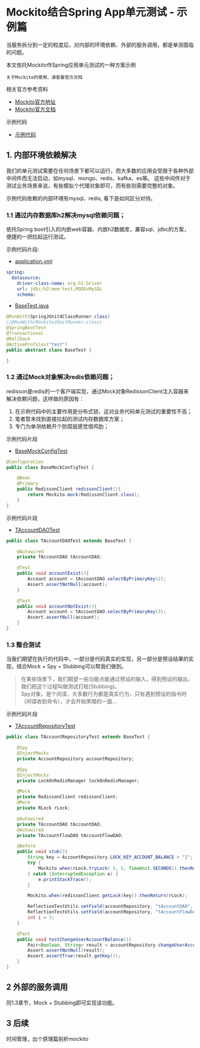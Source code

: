 # Mockito结合Spring App单元测试 - 示例篇
当服务拆分到一定的粒度后，对内部的环境依赖、外部的服务调用，都是单测面临的问题。

本文依托Mockito作Spring应用单元测试的一种方案示例

```
关于Mockito的使用，请查看官方文档
```

相关官方参考资料
- [Mockito官方地址](https://site.mockito.org)
- [Mockito官方文档](https://static.javadoc.io/org.mockito/mockito-core/2.18.0/org/mockito/Mockito.html)

示例代码
- [示例代码](https://github.com/zzqfsy/spring-distributed-transaction) 

## 1. 内部环境依赖解决
我们的单元测试需要在任何场景下都可以运行，而大多数的应用会受限于各种外部中间件而无法启动，如mysql、mongo、redis、kafka、es等。
这些中间件对于测试业务场景来说，有些模拟个代理对象即可，而有些则需要完整的对象。

示例代码依赖的内部环境有mysql、redis, 看下是如何区分对待。

### 1.1 通过内存数据库h2解决mysql依赖问题；
依托Spring boot引入的内嵌web容器、内嵌h2数据库，兼容sql、jdbc的方案，便捷的一把拉起运行测试。

示例代码片段:
* [application.yml](https://github.com/zzqfsy/spring-distributed-transaction/blob/master/account-service/src/test/resources/application.yml)

```yaml
spring:
  datasource:
    driver-class-name: org.h2.Driver
    url: jdbc:h2:mem:test;MODE=MySQL
    schema: 
```

* [BaseTest.java](https://github.com/zzqfsy/spring-distributed-transaction/blob/master/account-service/src/test/java/com/zzqfsy/account/test/base/BaseTest.java)

```java
@RunWith(SpringJUnit4ClassRunner.class)
//@RunWith(MockitoJUnitRunner.class)
@SpringBootTest
@Transactional
@Rollback
@ActiveProfiles("test")
public abstract class BaseTest {

}
```

### 1.2 通过Mock对象解决redis依赖问题；
redisson是redis的一个客户端实现，通过Mock对象RedissonClient注入容器来解决依赖问题，这样做的原因有：
1. 在示例代码中的主要作用是分布式锁，这对业务代码单元测试的重要性不高；
2. 笔者暂未找到直接拉起的测试内存数据库方案；
3. 专门为单测依赖开个防腐层感觉很鸡肋；


示例代码片段
* [BaseMockConfigTest](https://github.com/zzqfsy/spring-distributed-transaction/blob/master/account-service/src/test/java/com/zzqfsy/account/test/base/BaseMockConfigTest.java)

```java
@Configuration
public class BaseMockConfigTest {

    @Bean
    @Primary
    public RedissonClient redissonClient(){
        return Mockito.mock(RedissonClient.class);
    }
}
```

示例代码片段
* [TAccountDAOTest](https://github.com/zzqfsy/spring-distributed-transaction/blob/master/account-service/src/test/java/com/zzqfsy/account/test/account/dao/TAccountDAOTest.java)

```java
public class TAccountDAOTest extends BaseTest {

    @Autowired
    private TAccountDAO tAccountDAO;

    @Test
    public void accountExist(){
        Account account = tAccountDAO.selectByPrimaryKey(2);
        Assert.assertNotNull(account);
    }

    @Test
    public void accountNotExist(){
        Account account = tAccountDAO.selectByPrimaryKey(3);
        Assert.assertNull(account);
    }
}
```

### 1.3 整合测试
当我们期望在执行的代码中，一部分是代码真实的实现，另一部分是预设结果的实现，结合Mock + Spy + Stubbing可以帮我们做到。
> 在某些场景下，我们期望一些功能点能通过预设的输入，得到预设的输出，我们把这个过程叫做测试打桩(Stubbing)。
> <br /> 
> Spy对象，是个间谍，大多数行为都是真实行为，只有遇到预设的指令时（间谍收到命令），才会开始黑暗的一面...

示例代码片段
* [TAccountRepositoryTest](https://github.com/zzqfsy/spring-distributed-transaction/blob/master/account-service/src/test/java/com/zzqfsy/account/test/account/repository/TAccountRepositoryTest.java)

```java
public class TAccountRepositoryTest extends BaseTest {

    @Spy
    @InjectMocks
    private AccountRepository accountRepository;

    @Spy
    @InjectMocks
    private LockOnRedisManager lockOnRedisManager;

    @Mock
    private RedissonClient redissonClient;
    @Mock
    private RLock rLock;

    @Autowired
    private TAccountDAO tAccountDAO;
    @Autowired
    private TAccountFlowDAO tAccountFlowDAO;

    @Before
    public void stub(){
        String key = AccountRepository.LOCK_KEY_ACCOUNT_BALANCE + "1";
        try {
            Mockito.when(rLock.tryLock( 5, 5, TimeUnit.SECONDS)).thenReturn(true);
        } catch (InterruptedException e) {
            e.printStackTrace();
        }

        Mockito.when(redissonClient.getLock(key)).thenReturn(rLock);

        ReflectionTestUtils.setField(accountRepository, "tAccountDAO", tAccountDAO);
        ReflectionTestUtils.setField(accountRepository, "tAccountFlowDAO", tAccountFlowDAO);
        int i = 3;
    }

    @Test
    public void testChangeUserAccountBalance(){
        Pair<Boolean, String> result = accountRepository.changeUserAccountBalance(1, "123", BigDecimal.valueOf(123));
        Assert.assertNotNull(result);
        Assert.assertTrue(result.getKey());
    }
}
```
## 2 外部的服务调用
同1.3章节，Mock + Stubbing即可实现该功能。


## 3 后续
时间管理，出个原理篇剖析mockito